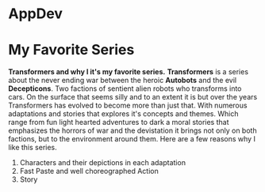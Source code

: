 # AppDev
# My Favorite Series

**Transformers and why I it's my favorite series.**
**Transformers** is a series about the never ending war between the heroic **Autobots** and the evil **Decepticons**. Two factions of sentient alien robots who transforms into cars.
On the surface that seems silly and to an extent it is but over the years Transformers has evolved to become more than just that. With numerous adaptations and stories that explores it's
concepts and themes. Which range from fun light hearted adventures to dark a moral stories that emphasizes the horrors of war and the devistation it brings not only on both factions, but to
the environment around them. Here are a few reasons why I like this series.

1. Characters and their depictions in each adaptation 
2. Fast Paste and well choreographed Action
3. Story


